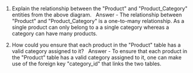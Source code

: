 1. Explain the relationship between the "Product" and "Product_Category" entities from the above diagram.
 &nbsp;
Answer - The relationship between "Product" and "Product_Category" is a one-to-many relationship. As a single product can only belong to a a single category whereas a category can have many products.

3. How could you ensure that each product in the "Product" table has a valid category assigned to it?
 &nbsp;
Answer - To ensure that each product in the "Product" table has a valid category assigned to it, one can make use of the foreign key "category_id" that links the two tables.

